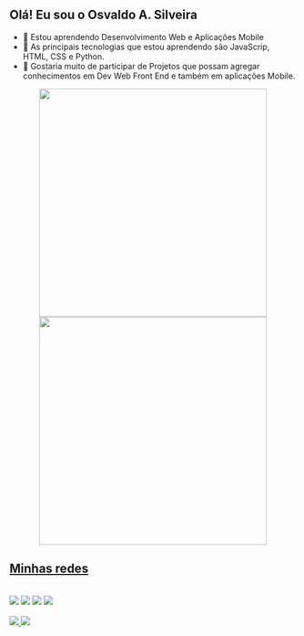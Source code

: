 ## Olá! Eu sou o Osvaldo A. Silveira
- 👀 Estou aprendendo Desenvolvimento Web e Aplicações Mobile
- 🌱 As principais tecnologias que estou aprendendo são JavaScrip, HTML, CSS e Python.
- 💞️ Gostaria muito de participar de Projetos que possam agregar conhecimentos em Dev Web Front End e também em aplicações Mobile.
<div align = center>
<a href="https://github.com/oasosvaldo">
<img width="400em" heigth="180em" src="https://github-readme-stats.vercel.app/api?username=oasosvaldo&show_icons=true&theme=gotham&include_all_commits=true&count_private=true" style="max-width: 100%;">
<img width="400em" heigth="180em" src="https://github-readme-stats.vercel.app/api/top-langs/?username=oasosvaldo&layout=compact&langs_count=16&theme=gotham" style="max-width: 100%;">

</div>
  
  ##
  
  
## Minhas redes
 <div style="display: inline_block"><br/>
<a href="https://linkedin.com/in/osvaldo-silveira-7ba90140" target="_blank"><img src="https://img.shields.io/badge/-LinkedIn-%230077B5?style=for-the-badge&logo=linkedin&logoColor=white" target="_blank"></a>
<a href="https://instagram.com/eduardesouza" target="_blank"><img src="https://img.shields.io/badge/Instagram-E4405F?style=for-the-badge&logo=instagram&logoColor=white" target="_blank"></a>
<a href = "mailto:contatoeduardo856@gmail.com"><img src="https://img.shields.io/badge/-Gmail-%23333?style=for-the-badge&amp;logo=gmail&amp;logoColor=white" style="max-width: 100%;"></a>
<a href="https://www.youtube.com/" target="_blank"><img src="https://img.shields.io/badge/YouTube-FF0000?style=for-the-badge&logo=youtube&logoColor=white" target="_blank"></a>
<div style="display: inline_block"><br/>
 
<a href="https://github.com/eduardesouza">
<img heigth="180em" src="https://github-readme-stats.vercel.app/api?username=eduardesouza&show_icons=true&theme=gotham&include_all_commits=true&count_private=true" style="max-width: 100%;">
<img heigth="180em" src="https://github-readme-stats.vercel.app/api/top-langs/?username=eduardesouza&layout=compact&langs_count=16&theme=gotham" style="max-width: 100%;">
</a>
</div>
